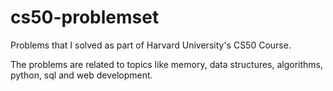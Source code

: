 # cs50-problemset
 Problems that I solved as part of Harvard University's CS50 Course.

The problems are related to topics like memory, data structures, algorithms, python, sql and web development.
